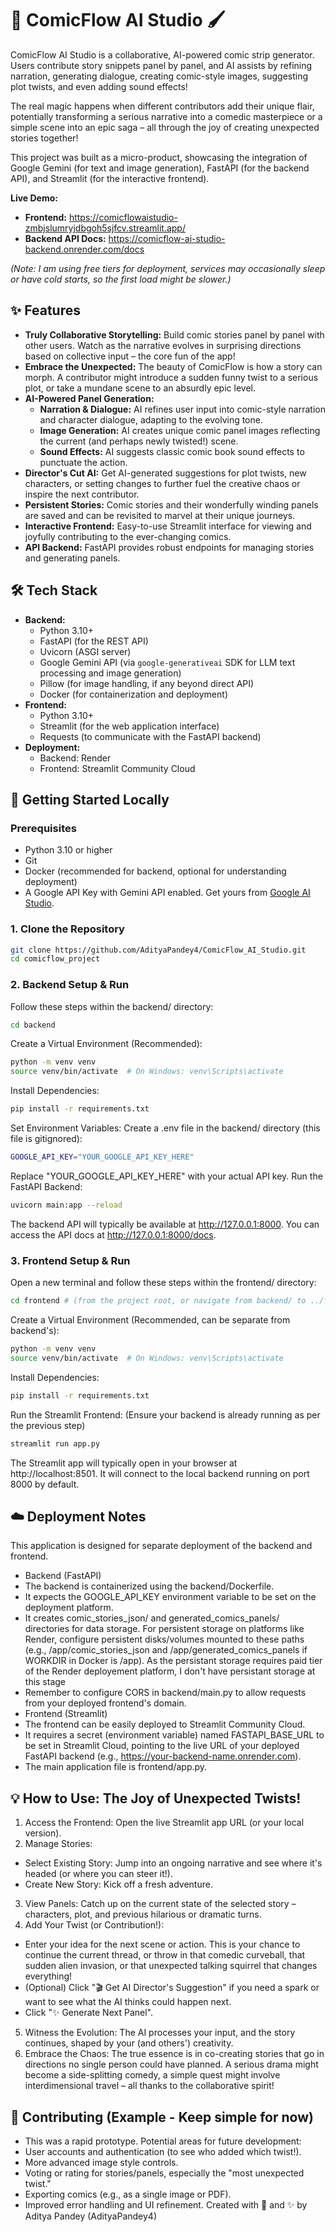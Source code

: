 # 🎨 ComicFlow AI Studio 🖌️

ComicFlow AI Studio is a collaborative, AI-powered comic strip generator. Users contribute story snippets panel by panel, and AI assists by refining narration, generating dialogue, creating comic-style images, suggesting plot twists, and even adding sound effects!

The real magic happens when different contributors add their unique flair, potentially transforming a serious narrative into a comedic masterpiece or a simple scene into an epic saga – all through the joy of creating unexpected stories together!


This project was built as a micro-product, showcasing the integration of Google Gemini (for text and image generation), FastAPI (for the backend API), and Streamlit (for the interactive frontend).

**Live Demo:**

*   **Frontend:** https://comicflowaistudio-zmbjslumryjdbgoh5sjfcv.streamlit.app/
*   **Backend API Docs:** https://comicflow-ai-studio-backend.onrender.com/docs

*(Note: I am using free tiers for deployment, services may occasionally sleep or have cold starts, so the first load might be slower.)*

## ✨ Features

*   **Truly Collaborative Storytelling:** Build comic stories panel by panel with other users. Watch as the narrative evolves in surprising directions based on collective input – the core fun of the app!
*   **Embrace the Unexpected:** The beauty of ComicFlow is how a story can morph. A contributor might introduce a sudden funny twist to a serious plot, or take a mundane scene to an absurdly epic level.
*   **AI-Powered Panel Generation:**
    *   **Narration & Dialogue:** AI refines user input into comic-style narration and character dialogue, adapting to the evolving tone.
    *   **Image Generation:** AI creates unique comic panel images reflecting the current (and perhaps newly twisted!) scene.
    *   **Sound Effects:** AI suggests classic comic book sound effects to punctuate the action.
*   **Director's Cut AI:** Get AI-generated suggestions for plot twists, new characters, or setting changes to further fuel the creative chaos or inspire the next contributor.
*   **Persistent Stories:** Comic stories and their wonderfully winding panels are saved and can be revisited to marvel at their unique journeys.
*   **Interactive Frontend:** Easy-to-use Streamlit interface for viewing and joyfully contributing to the ever-changing comics.
*   **API Backend:** FastAPI provides robust endpoints for managing stories and generating panels.

## 🛠️ Tech Stack

*   **Backend:**
    *   Python 3.10+
    *   FastAPI (for the REST API)
    *   Uvicorn (ASGI server)
    *   Google Gemini API (via `google-generativeai` SDK for LLM text processing and image generation)
    *   Pillow (for image handling, if any beyond direct API)
    *   Docker (for containerization and deployment)
*   **Frontend:**
    *   Python 3.10+
    *   Streamlit (for the web application interface)
    *   Requests (to communicate with the FastAPI backend)
*   **Deployment:**
    *   Backend: Render 
    *   Frontend: Streamlit Community Cloud

## 🚀 Getting Started Locally

### Prerequisites

*   Python 3.10 or higher
*   Git
*   Docker (recommended for backend, optional for understanding deployment)
*   A Google API Key with Gemini API enabled. Get yours from [Google AI Studio](https://aistudio.google.com/app/apikey).

### 1. Clone the Repository

```bash
git clone https://github.com/AdityaPandey4/ComicFlow_AI_Studio.git
cd comicflow_project
```
### 2. Backend Setup & Run
Follow these steps within the backend/ directory:
```bash
cd backend
```
Create a Virtual Environment (Recommended):

```bash
python -m venv venv
source venv/bin/activate  # On Windows: venv\Scripts\activate
```

Install Dependencies:

```bash
pip install -r requirements.txt
```

Set Environment Variables:
Create a .env file in the backend/ directory (this file is gitignored):

```bash
GOOGLE_API_KEY="YOUR_GOOGLE_API_KEY_HERE"
```

Replace "YOUR_GOOGLE_API_KEY_HERE" with your actual API key.
Run the FastAPI Backend:
```bash
uvicorn main:app --reload
```

The backend API will typically be available at http://127.0.0.1:8000. You can access the API docs at http://127.0.0.1:8000/docs.

### 3. Frontend Setup & Run
Open a new terminal and follow these steps within the frontend/ directory:

```bash
cd frontend # (from the project root, or navigate from backend/ to ../frontend/)
```
Create a Virtual Environment (Recommended, can be separate from backend's):
```bash
python -m venv venv
source venv/bin/activate  # On Windows: venv\Scripts\activate
```

Install Dependencies:
```bash
pip install -r requirements.txt
```

Run the Streamlit Frontend:
(Ensure your backend is already running as per the previous step)
```bash
streamlit run app.py
```
The Streamlit app will typically open in your browser at http://localhost:8501. It will connect to the local backend running on port 8000 by default.
## ☁️ Deployment Notes
This application is designed for separate deployment of the backend and frontend.
*   Backend (FastAPI)
   *   The backend is containerized using the backend/Dockerfile.
   *   It expects the GOOGLE_API_KEY environment variable to be set on the deployment platform.
   *   It creates comic_stories_json/ and generated_comics_panels/ directories for data storage. For persistent storage on platforms like Render, configure persistent disks/volumes mounted to these paths (e.g., /app/comic_stories_json and /app/generated_comics_panels if WORKDIR in Docker is /app). As the persistant storage requires paid tier of the Render deployement platform, I don't have persistant storage at this stage 
   *   Remember to configure CORS in backend/main.py to allow requests from your deployed frontend's domain.
*   Frontend (Streamlit)
   *   The frontend can be easily deployed to Streamlit Community Cloud.
   *   It requires a secret (environment variable) named FASTAPI_BASE_URL to be set in Streamlit Cloud, pointing to the live URL of your deployed FastAPI backend (e.g., https://your-backend-name.onrender.com).
   *   The main application file is frontend/app.py.

## 💡 How to Use: The Joy of Unexpected Twists!
1. Access the Frontend: Open the live Streamlit app URL (or your local version).
2. Manage Stories:
*   Select Existing Story: Jump into an ongoing narrative and see where it's headed (or where you can steer it!).
*   Create New Story: Kick off a fresh adventure.
3. View Panels: Catch up on the current state of the selected story – characters, plot, and previous hilarious or dramatic turns.
4. Add Your Twist (or Contribution!):
*   Enter your idea for the next scene or action. This is your chance to continue the current thread, or throw in that comedic curveball, that sudden alien invasion, or that unexpected talking squirrel that changes everything!
*   (Optional) Click "🎬 Get AI Director's Suggestion" if you need a spark or want to see what the AI thinks could happen next.
*   Click "✨ Generate Next Panel".
5. Witness the Evolution: The AI processes your input, and the story continues, shaped by your (and others') creativity.
6. Embrace the Chaos: The true essence is in co-creating stories that go in directions no single person could have planned. A serious drama might become a side-splitting comedy, a simple quest might involve interdimensional travel – all thanks to the collaborative spirit!
## 🤝 Contributing (Example - Keep simple for now)
*   This was a rapid prototype. Potential areas for future development:
*   User accounts and authentication (to see who added which twist!).
*   More advanced image style controls.
*   Voting or rating for stories/panels, especially the "most unexpected twist."
*   Exporting comics (e.g., as a single image or PDF).
*   Improved error handling and UI refinement.
Created with 🧠 and ✨ by Aditya Pandey (AdityaPandey4)

